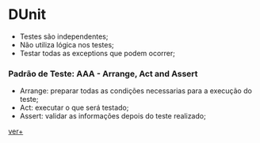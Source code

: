 # DUnit
- Testes são independentes;
- Não utiliza lógica nos testes;
- Testar todas as exceptions que podem ocorrer;

### Padrão de Teste: AAA - Arrange, Act and Assert
- Arrange: preparar todas as condições necessarias para a execução do teste;
- Act: executar o que será testado;
- Assert: validar as informações depois do teste realizado;



[ver+](https://www.youtube.com/watch?v=JOpMlhtJ9AM)
